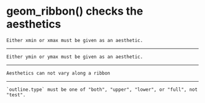 # geom_ribbon() checks the aesthetics

    Either xmin or xmax must be given as an aesthetic.

---

    Either ymin or ymax must be given as an aesthetic.

---

    Aesthetics can not vary along a ribbon

---

    `outline.type` must be one of "both", "upper", "lower", or "full", not "test".

